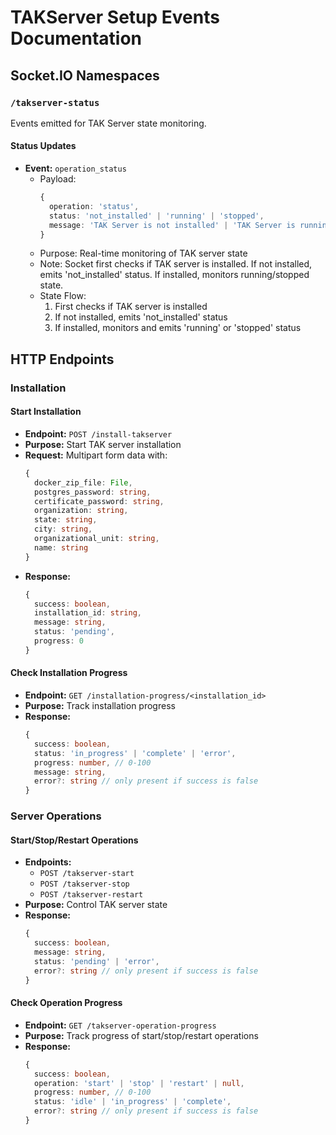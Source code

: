 # TAKServer Setup Events Documentation

## Socket.IO Namespaces

### `/takserver-status`
Events emitted for TAK Server state monitoring.

#### Status Updates
- **Event:** `operation_status`
  - Payload:
    ```typescript
    {
      operation: 'status',
      status: 'not_installed' | 'running' | 'stopped',
      message: 'TAK Server is not installed' | 'TAK Server is running' | 'TAK Server is stopped'
    }
    ```
  - Purpose: Real-time monitoring of TAK server state
  - Note: Socket first checks if TAK server is installed. If not installed, emits 'not_installed' status. If installed, monitors running/stopped state.
  - State Flow:
    1. First checks if TAK server is installed
    2. If not installed, emits 'not_installed' status
    3. If installed, monitors and emits 'running' or 'stopped' status

## HTTP Endpoints

### Installation

#### Start Installation
- **Endpoint:** `POST /install-takserver`
- **Purpose:** Start TAK server installation
- **Request:** Multipart form data with:
  ```typescript
  {
    docker_zip_file: File,
    postgres_password: string,
    certificate_password: string,
    organization: string,
    state: string,
    city: string,
    organizational_unit: string,
    name: string
  }
  ```
- **Response:**
  ```typescript
  {
    success: boolean,
    installation_id: string,
    message: string,
    status: 'pending',
    progress: 0
  }
  ```

#### Check Installation Progress
- **Endpoint:** `GET /installation-progress/<installation_id>`
- **Purpose:** Track installation progress
- **Response:**
  ```typescript
  {
    success: boolean,
    status: 'in_progress' | 'complete' | 'error',
    progress: number, // 0-100
    message: string,
    error?: string // only present if success is false
  }
  ```

### Server Operations

#### Start/Stop/Restart Operations
- **Endpoints:** 
  - `POST /takserver-start`
  - `POST /takserver-stop`
  - `POST /takserver-restart`
- **Purpose:** Control TAK server state
- **Response:**
  ```typescript
  {
    success: boolean,
    message: string,
    status: 'pending' | 'error',
    error?: string // only present if success is false
  }
  ```

#### Check Operation Progress
- **Endpoint:** `GET /takserver-operation-progress`
- **Purpose:** Track progress of start/stop/restart operations
- **Response:**
  ```typescript
  {
    success: boolean,
    operation: 'start' | 'stop' | 'restart' | null,
    progress: number, // 0-100
    status: 'idle' | 'in_progress' | 'complete',
    error?: string // only present if success is false
  }
  ```
